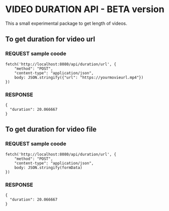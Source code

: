 # VIDEO DURATION API - BETA version

This a small experimental package to get length of videos.

## To get duration for video url

### REQUEST sample coode

```
fetch('http://localhost:8080/api/duration/url', {
    "method": "POST",
    "content-type": "application/json",
    body: JSON.stringify({"url": "https://yourmovieurl.mp4"})
})
```

### RESPONSE

```
{
  "duration": 20.066667
}
```




## To get duration for video file

### REQUEST sample coode
```
fetch('http://localhost:8080/api/duration/url', {
    "method": "POST",
    "content-type": "application/json",
    body: JSON.stringify(formData)
})
```

### RESPONSE
```
{
  "duration": 20.066667
}
```